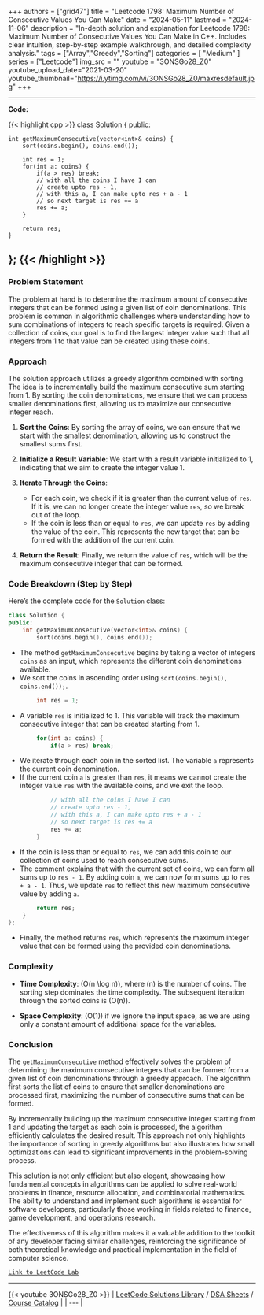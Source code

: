 
+++
authors = ["grid47"]
title = "Leetcode 1798: Maximum Number of Consecutive Values You Can Make"
date = "2024-05-11"
lastmod = "2024-11-06"
description = "In-depth solution and explanation for Leetcode 1798: Maximum Number of Consecutive Values You Can Make in C++. Includes clear intuition, step-by-step example walkthrough, and detailed complexity analysis."
tags = ["Array","Greedy","Sorting"]
categories = [
    "Medium"
]
series = ["Leetcode"]
img_src = ""
youtube = "3ONSGo28_Z0"
youtube_upload_date="2021-03-20"
youtube_thumbnail="https://i.ytimg.com/vi/3ONSGo28_Z0/maxresdefault.jpg"
+++



---
**Code:**

{{< highlight cpp >}}
class Solution {
public:

    int getMaximumConsecutive(vector<int>& coins) {
        sort(coins.begin(), coins.end());

        int res = 1;
        for(int a: coins) {
            if(a > res) break;
            // with all the coins I have I can 
            // create upto res - 1,
            // with this a, I can make upto res + a - 1
            // so next target is res += a
            res += a;
        }

        return res;
    }

};
{{< /highlight >}}
---

### Problem Statement

The problem at hand is to determine the maximum amount of consecutive integers that can be formed using a given list of coin denominations. This problem is common in algorithmic challenges where understanding how to sum combinations of integers to reach specific targets is required. Given a collection of coins, our goal is to find the largest integer value such that all integers from 1 to that value can be created using these coins.

### Approach

The solution approach utilizes a greedy algorithm combined with sorting. The idea is to incrementally build the maximum consecutive sum starting from 1. By sorting the coin denominations, we ensure that we can process smaller denominations first, allowing us to maximize our consecutive integer reach.

1. **Sort the Coins**: By sorting the array of coins, we can ensure that we start with the smallest denomination, allowing us to construct the smallest sums first.
  
2. **Initialize a Result Variable**: We start with a result variable initialized to 1, indicating that we aim to create the integer value 1.

3. **Iterate Through the Coins**:
   - For each coin, we check if it is greater than the current value of `res`. If it is, we can no longer create the integer value `res`, so we break out of the loop.
   - If the coin is less than or equal to `res`, we can update `res` by adding the value of the coin. This represents the new target that can be formed with the addition of the current coin.

4. **Return the Result**: Finally, we return the value of `res`, which will be the maximum consecutive integer that can be formed.

### Code Breakdown (Step by Step)

Here’s the complete code for the `Solution` class:

```cpp
class Solution {
public:
    int getMaximumConsecutive(vector<int>& coins) {
        sort(coins.begin(), coins.end());
```
- The method `getMaximumConsecutive` begins by taking a vector of integers `coins` as an input, which represents the different coin denominations available.
- We sort the coins in ascending order using `sort(coins.begin(), coins.end());`.

```cpp
        int res = 1;
```
- A variable `res` is initialized to 1. This variable will track the maximum consecutive integer that can be created starting from 1.

```cpp
        for(int a: coins) {
            if(a > res) break;
```
- We iterate through each coin in the sorted list. The variable `a` represents the current coin denomination.
- If the current coin `a` is greater than `res`, it means we cannot create the integer value `res` with the available coins, and we exit the loop.

```cpp
            // with all the coins I have I can 
            // create upto res - 1,
            // with this a, I can make upto res + a - 1
            // so next target is res += a
            res += a;
        }
```
- If the coin is less than or equal to `res`, we can add this coin to our collection of coins used to reach consecutive sums.
- The comment explains that with the current set of coins, we can form all sums up to `res - 1`. By adding coin `a`, we can now form sums up to `res + a - 1`. Thus, we update `res` to reflect this new maximum consecutive value by adding `a`.

```cpp
        return res;
    }
};
```
- Finally, the method returns `res`, which represents the maximum integer value that can be formed using the provided coin denominations.

### Complexity

- **Time Complexity**: \(O(n \log n)\), where \(n\) is the number of coins. The sorting step dominates the time complexity. The subsequent iteration through the sorted coins is \(O(n)\).
  
- **Space Complexity**: \(O(1)\) if we ignore the input space, as we are using only a constant amount of additional space for the variables.

### Conclusion

The `getMaximumConsecutive` method effectively solves the problem of determining the maximum consecutive integers that can be formed from a given list of coin denominations through a greedy approach. The algorithm first sorts the list of coins to ensure that smaller denominations are processed first, maximizing the number of consecutive sums that can be formed.

By incrementally building up the maximum consecutive integer starting from 1 and updating the target as each coin is processed, the algorithm efficiently calculates the desired result. This approach not only highlights the importance of sorting in greedy algorithms but also illustrates how small optimizations can lead to significant improvements in the problem-solving process.

This solution is not only efficient but also elegant, showcasing how fundamental concepts in algorithms can be applied to solve real-world problems in finance, resource allocation, and combinatorial mathematics. The ability to understand and implement such algorithms is essential for software developers, particularly those working in fields related to finance, game development, and operations research.

The effectiveness of this algorithm makes it a valuable addition to the toolkit of any developer facing similar challenges, reinforcing the significance of both theoretical knowledge and practical implementation in the field of computer science.

[`Link to LeetCode Lab`](https://leetcode.com/problems/maximum-number-of-consecutive-values-you-can-make/description/)

---
{{< youtube 3ONSGo28_Z0 >}}
| [LeetCode Solutions Library](https://grid47.xyz/leetcode/) / [DSA Sheets](https://grid47.xyz/sheets/) / [Course Catalog](https://grid47.xyz/courses/) |
| --- |
